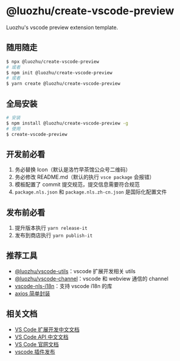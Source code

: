 # @luozhu/create-vscode-preview

Luozhu's vscode preview extension template.

## 随用随走

```sh
$ npx @luozhu/create-vscode-preview
# 或者
$ npm init @luozhu/create-vscode-preview
# 或者
$ yarn create @luozhu/create-vscode-preview
```

## 全局安装

```sh
# 安装
$ npm install @luozhu/create-vscode-preview -g
# 使用
$ create-vscode-preview
```

## 开发前必看

1. 务必替换 Icon（默认是洛竹早茶馆公众号二维码）
2. 务必修改 README.md（默认的执行 `vsce package` 会报错）
3. 模板配置了 commit 提交规范，提交信息需要符合规范
4. `package.nls.json` 和 `package.nls.zh-cn.json` 是国际化配置文件

## 发布前必看

1. 提升版本执行 `yarn release-it`
2. 发布到商店执行 `yarn publish-it`

## 推荐工具

- [@luozhu/vscode-utils](https://github.com/youngjuning/luozhu/tree/main/packages/vscode-utils)：vscode 扩展开发相关 utils
- [@luozhu/vscode-channel](https://github.com/youngjuning/luozhu/tree/main/packages/vscode-channel)：vscode 和 webview 通信的 channel
- [vscode-nls-i18n](https://www.npmjs.com/package/vscode-nls-i18n)：支持 vscode i18n 的库
- [axios 简单封装](https://github.com/youngjuning/juejin-me/blob/main/src/utils/axios.ts)

## 相关文档

- [VS Code 扩展开发中文文档](https://liiked.github.io/VS-Code-Extension-Doc-ZH/#/)
- [VS Code API 中文文档](https://vscode-api-cn.js.org/)
- [VS Code 官网文档](https://code.visualstudio.com/docs)
- [vscode 插件发布](http://tny.im/bShcp)
